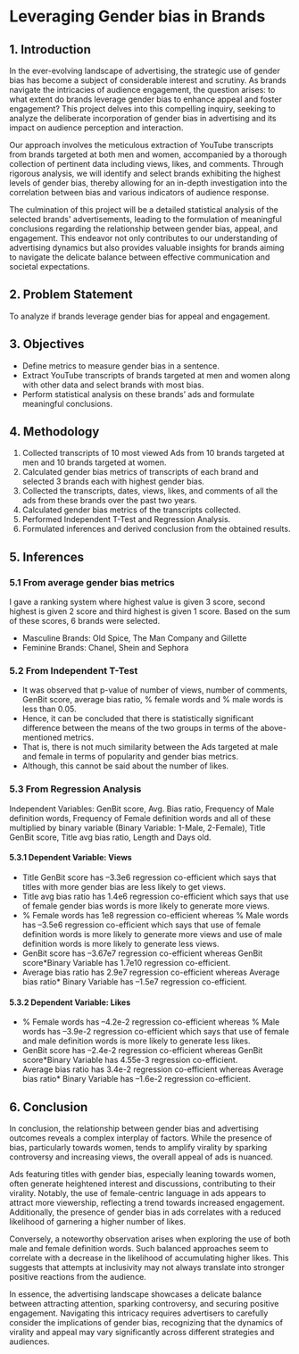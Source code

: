 # Leveraging Gender bias in Brands

## 1. Introduction
In the ever-evolving landscape of advertising, the strategic use of gender bias has become a subject of considerable interest and scrutiny. As brands navigate the intricacies of audience engagement, the question arises: to what extent do brands leverage gender bias to enhance appeal and foster engagement? This project delves into this compelling inquiry, seeking to analyze the deliberate incorporation of gender bias in advertising and its impact on audience perception and interaction.

Our approach involves the meticulous extraction of YouTube transcripts from brands targeted at both men and women, accompanied by a thorough collection of pertinent data including views, likes, and comments. Through rigorous analysis, we will identify and select brands exhibiting the highest levels of gender bias, thereby allowing for an in-depth investigation into the correlation between bias and various indicators of audience response.

The culmination of this project will be a detailed statistical analysis of the selected brands' advertisements, leading to the formulation of meaningful conclusions regarding the relationship between gender bias, appeal, and engagement. This endeavor not only contributes to our understanding of advertising dynamics but also provides valuable insights for brands aiming to navigate the delicate balance between effective communication and societal expectations.

## 2. Problem Statement
To analyze if brands leverage gender bias for appeal and engagement.

## 3. Objectives
- Define metrics to measure gender bias in a sentence. 
- Extract YouTube transcripts of brands targeted at men and women along with other data and select brands with most bias. 
- Perform statistical analysis on these brands’ ads and formulate meaningful conclusions.

## 4. Methodology

1. Collected transcripts of 10 most viewed Ads from 10 brands targeted at men and 10 brands targeted at women. 
2. Calculated gender bias metrics of transcripts of each brand and selected 3 brands each with highest gender bias. 
3. Collected the transcripts, dates, views, likes, and comments of all the ads from these brands over the past two years. 
4. Calculated gender bias metrics of the transcripts collected. 
5. Performed Independent T-Test and Regression Analysis. 
6. Formulated inferences and derived conclusion from the obtained results.

## 5. Inferences

### 5.1 From average gender bias metrics 
I gave a ranking system where highest value is given 3 score, second highest is given 2 score and third highest is given 1 score. Based on the sum of these scores, 6 brands were selected.            
- Masculine Brands: Old Spice, The Man Company and Gillette                                       
- Feminine Brands: Chanel, Shein and Sephora

### 5.2 From Independent T-Test 
- It was observed that p-value of number of views, number of comments, GenBit score, average bias ratio, % female words and % male words is less than 0.05. 
- Hence, it can be concluded that there is statistically significant difference between the means of the two groups in terms of the above-mentioned metrics. 
- That is, there is not much similarity between the Ads targeted at male and female in terms of popularity and gender bias metrics. 
- Although, this cannot be said about the number of likes. 

### 5.3 From Regression Analysis 
Independent Variables: GenBit score, Avg. Bias ratio, Frequency of Male definition words, Frequency of Female definition words and all of these multiplied by binary variable (Binary Variable: 1-Male, 2-Female), Title GenBit score, Title avg bias ratio, Length and Days old. <br>

#### 5.3.1 Dependent Variable: Views <br>
- Title GenBit score has –3.3e6 regression co-efficient which says that titles with more gender bias are less likely to get views. 
- Title avg bias ratio has 1.4e6 regression co-efficient which says that use of female gender bias words is more likely to generate more views. 
- % Female words has 1e8 regression co-efficient whereas % Male words has –3.5e6 regression co-efficient which says that use of female definition words is more likely to generate more views and use of male definition words is more likely to generate less views. 
- GenBit score has –3.67e7 regression co-efficient whereas GenBit score*Binary Variable has 1.7e10 regression co-efficient. 
- Average bias ratio has 2.9e7 regression co-efficient whereas Average bias ratio* Binary Variable has –1.5e7 regression co-efficient. <br>

#### 5.3.2 Dependent Variable: Likes <br>
- % Female words has –4.2e-2 regression co-efficient whereas % Male words has –3.9e-2 regression co-efficient which says that use of female and male definition words is more likely to generate less likes. 
- GenBit score has –2.4e-2 regression co-efficient whereas GenBit score*Binary Variable has 4.55e-3 regression co-efficient. 
- Average bias ratio has 3.4e-2 regression co-efficient whereas Average bias ratio* Binary Variable has –1.6e-2 regression co-efficient.

## 6. Conclusion

In conclusion, the relationship between gender bias and advertising outcomes reveals a complex interplay of factors. While the presence of bias, particularly towards women, tends to amplify virality by sparking controversy and increasing views, the overall appeal of ads is nuanced. 

Ads featuring titles with gender bias, especially leaning towards women, often generate heightened interest and discussions, contributing to their virality. Notably, the use of female-centric language in ads appears to attract more viewership, reflecting a trend towards increased engagement. Additionally, the presence of gender bias in ads correlates with a reduced likelihood of garnering a higher number of likes.

Conversely, a noteworthy observation arises when exploring the use of both male and female definition words. Such balanced approaches seem to correlate with a decrease in the likelihood of accumulating higher likes. This suggests that attempts at inclusivity may not always translate into stronger positive reactions from the audience.

In essence, the advertising landscape showcases a delicate balance between attracting attention, sparking controversy, and securing positive engagement. Navigating this intricacy requires advertisers to carefully consider the implications of gender bias, recognizing that the dynamics of virality and appeal may vary significantly across different strategies and audiences.
